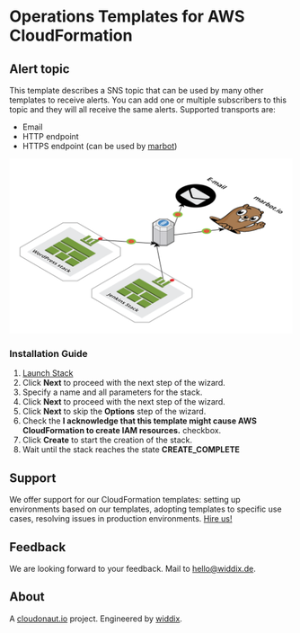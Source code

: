 # Operations Templates for AWS CloudFormation

## Alert topic
This template describes a SNS topic that can be used by many other templates to receive alerts. You can add one or multiple subscribers to this topic and they will all receive the same alerts. Supported transports are:
* Email
* HTTP endpoint
* HTTPS endpoint (can be used by [marbot](https://marbot.io/))

![Architecture](./alert.png?raw=true "Architecture")

### Installation Guide
1. <a href="https://console.aws.amazon.com/cloudformation/home#/stacks/new?stackName=operations-alert&templateURL=https://s3-eu-west-1.amazonaws.com/widdix-aws-cf-templates/operations/alert.yaml">Launch Stack</a>
1. Click **Next** to proceed with the next step of the wizard.
1. Specify a name and all parameters for the stack.
1. Click **Next** to proceed with the next step of the wizard.
1. Click **Next** to skip the **Options** step of the wizard.
1. Check the **I acknowledge that this template might cause AWS CloudFormation to create IAM resources.** checkbox.
1. Click **Create** to start the creation of the stack.
1. Wait until the stack reaches the state **CREATE_COMPLETE**

## Support
We offer support for our CloudFormation templates: setting up environments based on our templates, adopting templates to specific use cases, resolving issues in production environments. [Hire us!](https://widdix.net/)

## Feedback
We are looking forward to your feedback. Mail to [hello@widdix.de](mailto:hello@widdix.de).

## About
A [cloudonaut.io](https://cloudonaut.io/templates-for-aws-cloudformation/) project. Engineered by [widdix](https://widdix.net).
